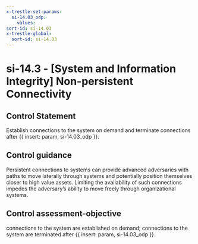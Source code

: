 ```yaml
---
x-trestle-set-params:
  si-14.03_odp:
    values:
sort-id: si-14.03
x-trestle-global:
  sort-id: si-14.03
---
```


# si-14.3 - \[System and Information Integrity\] Non-persistent Connectivity

## Control Statement

Establish connections to the system on demand and terminate connections after {{ insert: param, si-14.03_odp }}.

## Control guidance

Persistent connections to systems can provide advanced adversaries with paths to move laterally through systems and potentially position themselves closer to high value assets. Limiting the availability of such connections impedes the adversary’s ability to move freely through organizational systems.

## Control assessment-objective

connections to the system are established on demand;
connections to the system are terminated after {{ insert: param, si-14.03_odp }}.
